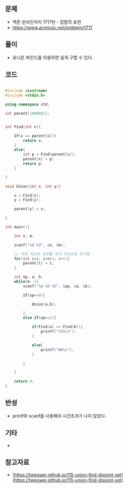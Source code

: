 ## 문제

- 백준 온라인저지 1717번 - 집합의 표현
- https://www.acmicpc.net/problem/1717

## 풀이

- 유니온 파인드를 이용하면 쉽게 구할 수 있다.

## 코드

```cpp

#include <iostream>
#include <stdio.h>

using namespace std;

int parent[1000001];


int Find(int x){

	if(x == parent[x]){
		return x;
	}
	else{
		int p = Find(parent[x]);
		parent[x] = p;
		return p;
	}

}

void Union(int x, int y){

	x = Find(x);
	y = Find(y);

	parent[y] = x;

}

int main(){

	int n, m;

	scanf("%d %d", &n, &m);

	// 각자 자신의 부모를 자기 자신으로 초기화
	for(int i=0; i<n+1; i++){
		parent[i] = i;
	}

	int op, a, b;
	while(m--){
		scanf("%d %d %d", &op, &a, &b);

		if(op==0){

			Union(a,b);

		}
		else if(op==1){

			if(Find(a) == Find(b)){
				printf("YES\n");
			}

			else{
				printf("NO\n");
			}

		}

	}

	return 0;
}

```

## 반성

- printf와 scanf를 사용해야 시간초과가 나지 않았다.

## 기타

- 

## 참고자료

- [https://twpower.github.io/115-union-find-disjoint-set](https://twpower.github.io/115-union-find-disjoint-set)
